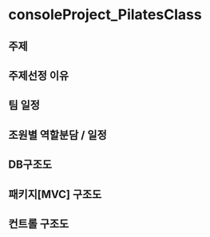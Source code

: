 # consoleProject_PilatesClass
## 주제
## 주제선정 이유
## 팀 일정
## 조원별 역할분담 / 일정
## DB구조도
## 패키지[MVC] 구조도
## 컨트롤 구조도
